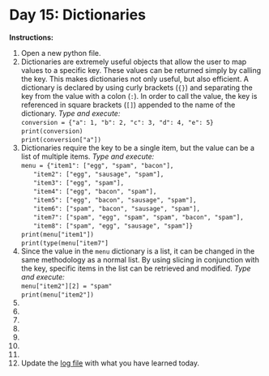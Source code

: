 # Day 15: Dictionaries 
**Instructions:** 
1. Open a new python file.
2. Dictionaries are extremely useful objects that allow the user to map values to a specific key. These values can be returned simply by calling the key. This makes dictionaries not only useful, but also efficient. A dictionary is declared by using curly brackets (`{}`) and separating the key from the value with a colon (`:`). In order to call the value, the key is referenced in square brackets (`[]`) appended to the name of the dictionary. _Type and execute:_  
   `conversion = {"a": 1, "b": 2, "c": 3, "d": 4, "e": 5}`  
   `print(conversion)`  
   `print(conversion["a"])`
3. Dictionaries require the key to be a single item, but the value can be a list of multiple items. _Type and execute:_  
   `menu = {"item1": ["egg", "spam", "bacon"],`  
   &nbsp;&nbsp;&nbsp;&nbsp;&nbsp;&nbsp;`"item2": ["egg", "sausage", "spam"],`  
   &nbsp;&nbsp;&nbsp;&nbsp;&nbsp;&nbsp;`"item3": ["egg", "spam"],`  
   &nbsp;&nbsp;&nbsp;&nbsp;&nbsp;&nbsp;`"item4": ["egg", "bacon", "spam"],`  
   &nbsp;&nbsp;&nbsp;&nbsp;&nbsp;&nbsp;`"item5": ["egg", "bacon", "sausage", "spam"],`  
   &nbsp;&nbsp;&nbsp;&nbsp;&nbsp;&nbsp;`"item6": ["spam", "bacon", "sausage", "spam"],`  
   &nbsp;&nbsp;&nbsp;&nbsp;&nbsp;&nbsp;`"item7": ["spam", "egg", "spam", "spam", "bacon", "spam"],`  
   &nbsp;&nbsp;&nbsp;&nbsp;&nbsp;&nbsp;`"item8": ["spam", "egg", "sausage", "spam"]}`  
   `print(menu["item1"])`  
   `print(type(menu["item7"]`
4. Since the value in the `menu` dictionary is a list, it can be changed in the same methodology as a normal list. By using slicing in conjunction with the key, specific items in the list can be retrieved and modified. _Type and execute:_  
   `menu["item2"][2] = "spam"`  
   `print(menu["item2"])`
5. 
6. 
7. 
8. 
9. 
10. 
11. 
12. Update the [log file](../../log.md) with what you have learned today.
